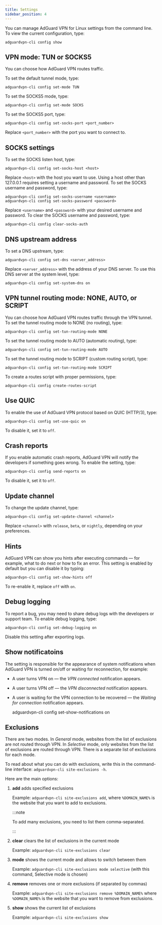 ```yaml
---
title: Settings
sidebar_position: 4
---
```


You can manage AdGuard VPN for Linux settings from the command line. To view the current configuration, type:

    adguardvpn-cli config show

## VPN mode: TUN or SOCKS5

You can choose how AdGuard VPN routes traffic.

To set the default tunnel mode, type:

    adguardvpn-cli config set-mode TUN

To set the SOCKS5 mode, type:

    adguardvpn-cli config set-mode SOCKS

To set the SOCKS5 port, type:

    adguardvpn-cli config set-socks-port <port_number>

Replace `<port_number>` with the port you want to connect to.

## SOCKS settings

To set the SOCKS listen host, type:

    adguardvpn-cli config set-socks-host <host>

Replace `<host>` with the host you want to use. Using a host other than 127.0.0.1 requires setting a username and password. To set the SOCKS username and password, type:

    adguardvpn-cli config set-socks-username <username>
    adguardvpn-cli config set-socks-password <password>

Replace `<username>` and `<password>` with your desired username and password. To clear the SOCKS username and password, type:

    adguardvpn-cli config clear-socks-auth

## DNS upstream address

To set a DNS upstream, type:

    adguardvpn-cli config set-dns <server_address>

Replace `<server_address>` with the address of your DNS server. To use this DNS server at the system level, type:

    adguardvpn-cli config set-system-dns on

## VPN tunnel routing mode: NONE, AUTO, or SCRIPT

You can choose how AdGuard VPN routes traffic through the VPN tunnel. To set the tunnel routing mode to NONE (no routing), type:

    adguardvpn-cli config set-tun-routing-mode NONE

To set the tunnel routing mode to AUTO (automatic routing), type:

    adguardvpn-cli config set-tun-routing-mode AUTO

To set the tunnel routing mode to SCRIPT (custom routing script), type:

    adguardvpn-cli config set-tun-routing-mode SCRIPT

To create a routes script with proper permissions, type:

    adguardvpn-cli config create-routes-script

## Use QUIC

To enable the use of AdGuard VPN protocol based on QUIC (HTTP/3), type:

    adguardvpn-cli config set-use-quic on

To disable it, set it to `off`.

## Crash reports

If you enable automatic crash reports, AdGuard VPN will notify the developers if something goes wrong. To enable the setting, type:

    adguardvpn-cli config send-reports on

To disable it, set it to `off`.

## Update channel

To change the update channel, type:

    adguardvpn-cli config set-update-channel <channel>

Replace `<channel>` with `release`, `beta`, or `nightly`, depending on your preferences.

## Hints

AdGuard VPN can show you hints after executing commands — for example, what to do next or how to fix an error. This setting is enabled by default but you can disable it by typing:

    adguardvpn-cli config set-show-hints off

To re-enable it, replace `off` with `on`.

## Debug logging

To report a bug, you may need to share debug logs with the developers or support team. To enable debug logging, type:

    adguardvpn-cli config set-debug-logging on

Disable this setting after exporting logs.

## Show notificatoins

The setting is responsible for the appearance of system notifications when AdGuard VPN is turned on/off or waiting for reconnection, for example:

- A user turns VPN on — the *VPN connected* notification appears.
- A user turns VPN off — the *VPN disconnected* notification appears.
- A user is waiting for the VPN connection to be recovered — the *Waiting for connection* notification appears.

    adguardvpn-cli config set-show-notifications on

## Exclusions

There are two modes. In *General* mode, websites from the list of exclusions are not routed through VPN. In *Selective* mode, only websites from the list of exclusions are routed through VPN. There is a separate list of exclusions for each mode.

To read about what you can do with exclusions, write this in the command-line interface: `adguardvpn-cli site-exclusions -h`.

Here are the main options:

1. **add** adds specified exclusions

    Example: `adguardvpn-cli site-exclusions add`, where `%DOMAIN_NAME%` is the website that you want to add to exclusions.

    :::note

    To add many exclusions, you need to list them comma-separated.

    :::

1. **clear** clears the list of exclusions in the current mode

    Example: `adguardvpn-cli site-exclusions clear`

1. **mode** shows the current mode and allows to switch between them

    Example: `adguardvpn-cli site-exclusions mode selective` (with this command, Selective mode is chosen)

1. **remove** removes one or more exclusions (if separated by commas)

    Example: `adguardvpn-cli site-exclusions remove %DOMAIN_NAME%` where `%DOMAIN_NAME%` is the website that you want to remove from exclusions.

1. **show** shows the current list of exclusions

    Example: `adguardvpn-cli site-exclusions show`
